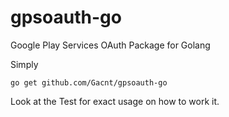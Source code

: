 # gpsoauth-go
Google Play Services OAuth Package for Golang


Simply

`go get github.com/Gacnt/gpsoauth-go`

Look at the Test for exact usage on how to work it.
